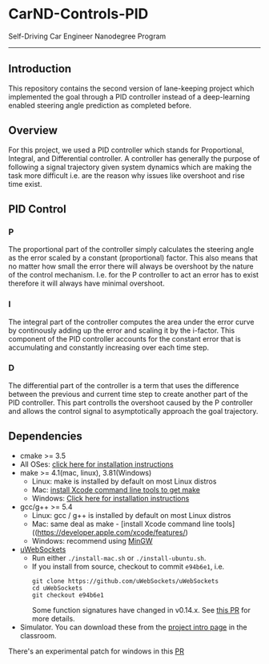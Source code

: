 # CarND-Controls-PID
Self-Driving Car Engineer Nanodegree Program

---
## Introduction

This repository contains the second version of lane-keeping project which implemented the goal through a PID controller instead of a deep-learning enabled steering angle prediction as completed before.

## Overview

For this project, we used a PID controller which stands for Proportional, Integral, and Differential controller. A controller has generally the purpose of following a signal trajectory given system dynamics which are making the task more difficult i.e. are the reason why issues like overshoot and rise time exist.

## PID Control

### P
The proportional part of the controller simply calculates the steering angle as the error scaled by a constant (proportional) factor. This also means that no matter how small the error there will always be overshoot by the nature of the control mechanism. I.e. for the P controller to act an error has to exist therefore it will always have minimal overshoot.

### I
The integral part of the controller computes the area under the error curve by continously adding up the error and scaling it by the i-factor. This component of the PID controller accounts for the constant error that is accumulating and constantly increasing over each time step.

### D
The differential part of the controller is a term that uses the difference between the previous and current time step to create another part of the PID controller. This part controlls the overshoot caused by the P controller and allows the control signal to asymptotically approach the goal trajectory.


## Dependencies

* cmake >= 3.5
 * All OSes: [click here for installation instructions](https://cmake.org/install/)
* make >= 4.1(mac, linux), 3.81(Windows)
  * Linux: make is installed by default on most Linux distros
  * Mac: [install Xcode command line tools to get make](https://developer.apple.com/xcode/features/)
  * Windows: [Click here for installation instructions](http://gnuwin32.sourceforge.net/packages/make.htm)
* gcc/g++ >= 5.4
  * Linux: gcc / g++ is installed by default on most Linux distros
  * Mac: same deal as make - [install Xcode command line tools]((https://developer.apple.com/xcode/features/)
  * Windows: recommend using [MinGW](http://www.mingw.org/)
* [uWebSockets](https://github.com/uWebSockets/uWebSockets)
  * Run either `./install-mac.sh` or `./install-ubuntu.sh`.
  * If you install from source, checkout to commit `e94b6e1`, i.e.
    ```
    git clone https://github.com/uWebSockets/uWebSockets 
    cd uWebSockets
    git checkout e94b6e1
    ```
    Some function signatures have changed in v0.14.x. See [this PR](https://github.com/udacity/CarND-MPC-Project/pull/3) for more details.
* Simulator. You can download these from the [project intro page](https://github.com/udacity/self-driving-car-sim/releases) in the classroom.

There's an experimental patch for windows in this [PR](https://github.com/udacity/CarND-PID-Control-Project/pull/3)
